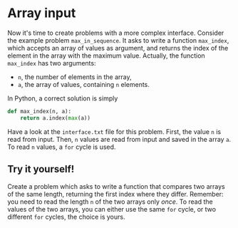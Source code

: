 # Array input

Now it's time to create problems with a more complex interface.
Consider the example problem `max_in_sequence`.
It asks to write a function `max_index`,
which accepts an array of values as argument,
and returns the index of the element in the array
with the maximum value.
Actually, the function `max_index` has two arguments:

- `n`, the number of elements in the array,
- `a`, the array of values, containing `n` elements.

In Python, a correct solution is simply
```python
def max_index(n, a):
    return a.index(max(a))
```

Have a look at the `interface.txt` file for this problem.
First, the value `n` is read from input.
Then, `n` values are read from input and saved in the array `a`.
To read `n` values, a `for` cycle is used.

## Try it yourself!

Create a problem which asks to write a function that compares two arrays of the same length,
returning the first index where they differ.
Remember: you need to read the length `n` of the two arrays only *once*.
To read the values of the two arrays, you can either use the same `for` cycle, or two different `for` cycles, the choice is yours.
